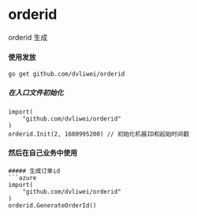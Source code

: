 # orderid
orderid 生成


#### 使用发放

```azure
go get github.com/dvliwei/orderid
```

##### 在入口文件初始化
```azure
import(
    "github.com/dvliwei/orderid"
)
orderid.Init(2, 1680995200) // 初始化机器ID和起始时间戳
```
#### 然后在自己业务中使用
```azure
##### 生成订单id
```azure
import(
    "github.com/dvliwei/orderid"
)
orderid.GenerateOrderId()
```


